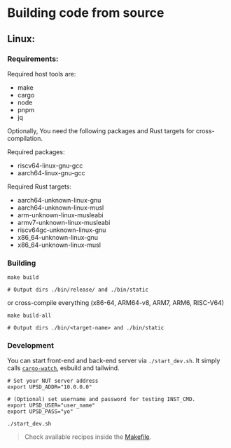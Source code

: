 # Building code from source

## Linux:

### Requirements:
Required host tools are:
  - make
  - cargo
  - node
  - pnpm
  - jq

Optionally, You need the following packages and Rust targets for cross-compilation.

Required packages:
  - riscv64-linux-gnu-gcc
  - aarch64-linux-gnu-gcc

Required Rust targets:
  - aarch64-unknown-linux-gnu
  - aarch64-unknown-linux-musl
  - arm-unknown-linux-musleabi
  - armv7-unknown-linux-musleabi
  - riscv64gc-unknown-linux-gnu
  - x86_64-unknown-linux-gnu
  - x86_64-unknown-linux-musl

### Building

```shell
make build

# Output dirs ./bin/release/ and ./bin/static
```
or cross-compile everything (x86-64, ARM64-v8, ARM7, ARM6, RISC-V64)

```shell
make build-all

# Output dirs ./bin/<target-name> and ./bin/static
```

### Development

You can start front-end and back-end server via `./start_dev.sh`. It simply calls [`cargo-watch`](https://github.com/watchexec/cargo-watch), esbuild and tailwind.

```shell
# Set your NUT server address
export UPSD_ADDR="10.0.0.0"

# (Optional) set username and password for testing INST_CMD.
export UPSD_USER="user_name"
export UPSD_PASS="yo"

./start_dev.sh
```

> Check available recipes inside the [Makefile](../Makefile).
